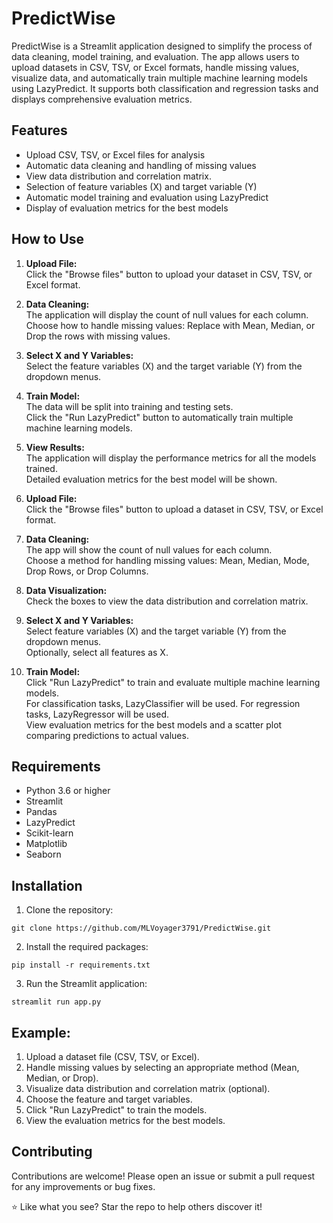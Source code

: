 # PredictWise

PredictWise is a Streamlit application designed to simplify the process of data cleaning, model training, and evaluation. The app allows users to upload datasets in CSV, TSV, or Excel formats, handle missing values, visualize data, and automatically train multiple machine learning models using LazyPredict. It supports both classification and regression tasks and displays comprehensive evaluation metrics.

## Features
- Upload CSV, TSV, or Excel files for analysis
- Automatic data cleaning and handling of missing values
- View data distribution and correlation matrix.
- Selection of feature variables (X) and target variable (Y)
- Automatic model training and evaluation using LazyPredict
- Display of evaluation metrics for the best models

## How to Use
1. **Upload File:**\
Click the "Browse files" button to upload your dataset in CSV, TSV, or Excel format.

2. **Data Cleaning:**\
The application will display the count of null values for each column.\
Choose how to handle missing values: Replace with Mean, Median, or Drop the rows with missing values.

3. **Select X and Y Variables:**\
Select the feature variables (X) and the target variable (Y) from the dropdown menus.

4. **Train Model:**\
The data will be split into training and testing sets.\
Click the "Run LazyPredict" button to automatically train multiple machine learning models.

5. **View Results:**\
The application will display the performance metrics for all the models trained.\
Detailed evaluation metrics for the best model will be shown.

1. **Upload File:**\
Click the "Browse files" button to upload a dataset in CSV, TSV, or Excel format.

2. **Data Cleaning:**\
The app will show the count of null values for each column.\
Choose a method for handling missing values: Mean, Median, Mode, Drop Rows, or Drop Columns.

3. **Data Visualization:**\
Check the boxes to view the data distribution and correlation matrix.

4. **Select X and Y Variables:**\
Select feature variables (X) and the target variable (Y) from the dropdown menus.\
Optionally, select all features as X.

5. **Train Model:**\
Click "Run LazyPredict" to train and evaluate multiple machine learning models.\
For classification tasks, LazyClassifier will be used. For regression tasks, LazyRegressor will be used.\
View evaluation metrics for the best models and a scatter plot comparing predictions to actual values.

## Requirements
- Python 3.6 or higher
- Streamlit
- Pandas
- LazyPredict
- Scikit-learn
- Matplotlib
- Seaborn

## Installation

1. Clone the repository:
```
git clone https://github.com/MLVoyager3791/PredictWise.git
```
2. Install the required packages:
```
pip install -r requirements.txt
```
3. Run the Streamlit application:
```
streamlit run app.py
```

## Example:

1. Upload a dataset file (CSV, TSV, or Excel).
2. Handle missing values by selecting an appropriate method (Mean, Median, or Drop).
3. Visualize data distribution and correlation matrix (optional).
4. Choose the feature and target variables.
5. Click "Run LazyPredict" to train the models.
6. View the evaluation metrics for the best models.

## Contributing
Contributions are welcome! Please open an issue or submit a pull request for any improvements or bug fixes.

⭐ Like what you see? Star the repo to help others discover it!
